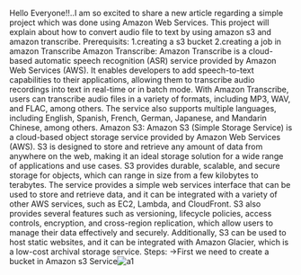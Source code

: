 Hello Everyone!!..I am so excited to share a new article regarding a simple project which was done using Amazon Web Services. This project will explain about how to convert audio file to text by using amazon s3 and amazon transcribe.
Prerequisits:
1.creating a s3 bucket
2.creating a job in amazon Transcribe
Amazon Transcribe:
Amazon Transcribe is a cloud-based automatic speech recognition (ASR) service provided by Amazon Web Services (AWS). It enables developers to add speech-to-text capabilities to their applications, allowing them to transcribe audio recordings into text in real-time or in batch mode.
With Amazon Transcribe, users can transcribe audio files in a variety of formats, including MP3, WAV, and FLAC, among others. The service also supports multiple languages, including English, Spanish, French, German, Japanese, and Mandarin Chinese, among others.
Amazon S3:
Amazon S3 (Simple Storage Service) is a cloud-based object storage service provided by Amazon Web Services (AWS). S3 is designed to store and retrieve any amount of data from anywhere on the web, making it an ideal storage solution for a wide range of applications and use cases.
S3 provides durable, scalable, and secure storage for objects, which can range in size from a few kilobytes to terabytes. The service provides a simple web services interface that can be used to store and retrieve data, and it can be integrated with a variety of other AWS services, such as EC2, Lambda, and CloudFront.
S3 also provides several features such as versioning, lifecycle policies, access controls, encryption, and cross-region replication, which allow users to manage their data effectively and securely. Additionally, S3 can be used to host static websites, and it can be integrated with Amazon Glacier, which is a low-cost archival storage service.
Steps:
->First we need to create a bucket in Amazon s3 Service![a1](https://user-images.githubusercontent.com/96177047/232237804-0d6e7b87-3e67-457f-83d9-7e27c109ddff.png)

